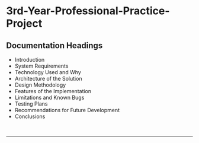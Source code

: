 # 3rd-Year-Professional-Practice-Project

## Documentation Headings

* Introduction
* System Requirements
* Technology Used and Why
* Architecture of the Solution
* Design Methodology
* Features of the Implementation
* Limitations and Known Bugs
* Testing Plans
* Recommendations for Future Development
* Conclusions

<br>

***

<br>
